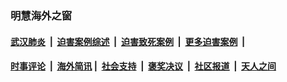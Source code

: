 
### 明慧海外之窗

####  [武汉肺炎](indexes/365.md?t=06190901) &nbsp;|&nbsp;  [迫害案例综述](indexes/328.md?t=06190901) &nbsp;|&nbsp; [迫害致死案例](indexes/277.md?t=06190901)  &nbsp;|&nbsp; [更多迫害案例](indexes/81.md?t=06190901)  &nbsp;|&nbsp; 
####  [时事评论](indexes/19.md?t=06190901) &nbsp;|&nbsp; [海外简讯](indexes/245.md?t=06190901)&nbsp;|&nbsp;  [社会支持](indexes/140.md?t=06190901) &nbsp;|&nbsp; [褒奖决议](indexes/282.md?t=06190901) &nbsp;|&nbsp; [社区报道](indexes/91.md?t=06190901)  &nbsp;|&nbsp; [天人之间](indexes/78.md?t=06190901) 

